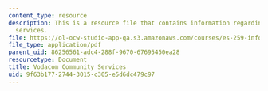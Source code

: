 ```yaml
---
content_type: resource
description: This is a resource file that contains information regarding vodacom community
  services.
file: https://ol-ocw-studio-app-qa.s3.amazonaws.com/courses/es-259-information-and-communication-technology-in-africa-spring-2006/9f63b17727443015c305e5d6dc479c97_MITES_259S06_weiner_1.pdf
file_type: application/pdf
parent_uid: 86256561-adc4-288f-9670-67695450ea28
resourcetype: Document
title: Vodacom Community Services
uid: 9f63b177-2744-3015-c305-e5d6dc479c97
---
```

